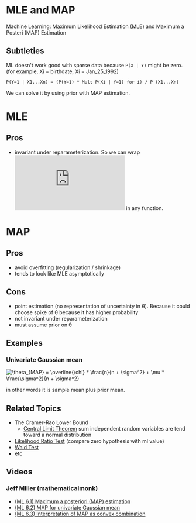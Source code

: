 # MLE and MAP
Machine Learning: Maximum Likelihood Estimation (MLE) and Maximum a Posteri (MAP) Estimation

## Subtleties

ML doesn't work good with sparse data because `P(X | Y)` might be zero.
(for example, Xi = birthdate, Xi = Jan_25_1992)

```
P(Y=1 | X1...Xn) = (P(Y=1) * Mult P(Xi | Y=1) for i) / P (X1...Xn)
```

We can solve it by using prior with MAP estimation.

# MLE

## Pros

- invariant under reparameterization. So we can wrap
![\theta_{MLE}](http://www.sciweavers.org/tex2img.php?eq=%20%5Ctheta_%7BMLE%7D&bc=Transparent&fc=Black&im=jpg&fs=12&ff=arev&edit=0)
in any function.


# MAP

## Pros

- avoid overfitting (regularization / shrinkage)
- tends to look like MLE asymptotically

## Cons

- point estimation (no representation of uncertainty in θ).
Because it could choose spike of θ because it has higher probability
- not invariant under reparameterization
- must assume prior on θ

## Examples

### Univariate Gaussian mean

![\theta_{MAP} =  \overline{\chi} * \frac{n}{n + \sigma^2} + \mu * \frac{\sigma^2}{n + \sigma^2}](https://latex.codecogs.com/gif.latex?\inline&space;\theta_{MAP}&space;=&space;\overline{\chi}&space;*&space;\frac{n}{n&space;&plus;&space;\sigma^{2}}&space;&plus;&space;\mu&space;*&space;\frac{\sigma^{2}}{n&space;&plus;&space;\sigma^{2}})

in other words it is sample mean plus prior mean.

## Related Topics
- The Cramer-Rao Lower Bound
  - [Central Limit Theorem](https://en.wikipedia.org/wiki/Central_limit_theorem)
    sum independent random variables are tend toward a normal distribution
- [Likelihood Ratio Test](https://en.wikipedia.org/wiki/Likelihood-ratio_test) (compare zero hypothesis with ml value)
- [Wald Test](https://en.wikipedia.org/wiki/Wald_test)
- etc

## Videos

### Jeff Miller (mathematicalmonk)
- [(ML 6.1) Maximum a posteriori (MAP) estimation](https://www.youtube.com/watch?v=kkhdIriddSI)
- [(ML 6.2) MAP for univariate Gaussian mean](https://www.youtube.com/watch?v=KogqeZ_88-g)
- [(ML 6.3) Interpretation of MAP as convex combination](https://www.youtube.com/watch?v=SFQK57G5VF8)
